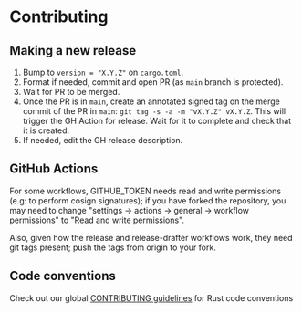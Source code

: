# Contributing

## Making a new release

1. Bump to `version = "X.Y.Z"` on `cargo.toml`.
2. Format if needed, commit and open PR (as `main` branch is protected).
3. Wait for PR to be merged.
4. Once the PR is in `main`, create an annotated signed tag on the merge commit
   of the PR in `main`:
   `git tag -s -a -m "vX.Y.Z" vX.Y.Z`. This will trigger the GH Action for
   release. Wait for it to complete and check that it is created.
5. If needed, edit the GH release description.

## GitHub Actions

For some workflows, GITHUB_TOKEN needs read and write permissions (e.g: to
perform cosign signatures); if you have forked the repository, you may need to
change "settings -> actions -> general -> workflow permissions"  to "Read and
write permissions".

Also, given how the release and release-drafter workflows work, they need git
tags present; push the tags from origin to your fork.

## Code conventions


Check out our global [CONTRIBUTING guidelines](https://github.com/kubewarden/.github/blob/main/CONTRIBUTING.md) for Rust code conventions
